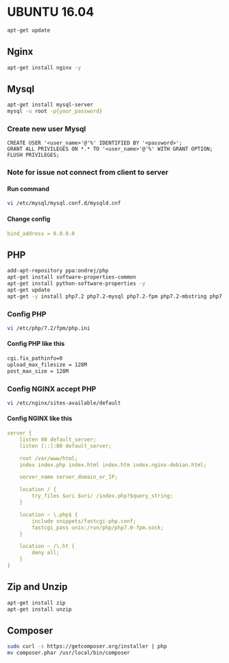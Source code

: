 # UBUNTU 16.04
```bash
apt-get update
```

## Nginx
```bash
apt-get install nginx -y
```
## Mysql
```bash
apt-get install mysql-server
mysql -u root -p{your_password}
```
### Create new user Mysql
```mysql
CREATE USER '<user_name>'@'%' IDENTIFIED BY '<password>';
GRANT ALL PRIVILEGES ON *.* TO '<user_name>'@'%' WITH GRANT OPTION;
FLUSH PRIVILEGES;
```
### Note for issue not connect from client to server
#### Run command
```bash
vi /etc/mysql/mysql.conf.d/mysqld.cnf
```
#### Change config
```yaml
bind_address = 0.0.0.0
```

## PHP
```bash
add-apt-repository ppa:ondrej/php
apt-get install software-properties-common
apt-get install python-software-properties -y
apt-get update
apt-get -y install php7.2 php7.2-mysql php7.2-fpm php7.2-mbstring php7.2-xml php7.2-curl
```
### Config PHP
```bash
vi /etc/php/7.2/fpm/php.ini
```
#### Config PHP  like this
```bash
cgi.fix_pathinfo=0
upload_max_filesize = 128M
post_max_size = 128M
```
### Config NGINX accept PHP
```bash
vi /etc/nginx/sites-available/default
```
#### Config NGINX  like this
```yaml
server {
    listen 80 default_server;
    listen [::]:80 default_server;

    root /var/www/html;
    index index.php index.html index.htm index.nginx-debian.html;

    server_name server_domain_or_IP;

    location / {
        try_files $uri $uri/ /index.php?$query_string;
    }

    location ~ \.php$ {
        include snippets/fastcgi-php.conf;
        fastcgi_pass unix:/run/php/php7.0-fpm.sock;
    }

    location ~ /\.ht {
        deny all;
    }
}
```
## Zip and Unzip
```bash
apt-get install zip
apt-get install unzip
```
## Composer
```bash
sudo curl -s https://getcomposer.org/installer | php
mv composer.phar /usr/local/bin/composer
```